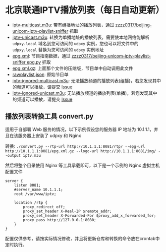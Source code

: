 # 北京联通IPTV播放列表（每日自动更新）

* [iptv-multicast.m3u](https://github.com/zzzz0317/beijing-unicom-iptv-playlist/raw/refs/heads/main/iptv-multicast.m3u): 带有组播地址的播放列表，通过 [zzzz0317/beijing-unicom-iptv-playlist-sniffer](https://github.com/zzzz0317/beijing-unicom-iptv-playlist-sniffer/) 抓取
* [iptv-unicast.m3u](https://github.com/zzzz0317/beijing-unicom-iptv-playlist/raw/refs/heads/main/iptv-unicast.m3u): 转换为单播地址的播放列表，需要使本地网络能解析 `udpxy.local` 域名到您可访问的 `udpxy` 实例，您也可以将文件中的 `udpxy.local` 替换为您可访问的 `udpxy` 实例地址
* [epg.xml](https://github.com/zzzz0317/beijing-unicom-iptv-playlist/raw/refs/heads/main/epg.xml): 节目指南数据，通过 [zzzz0317/beijing-unicom-iptv-playlist-sniffer epg.py](https://github.com/zzzz0317/beijing-unicom-iptv-playlist-sniffer/blob/main/epg.py) 抓取
* [epg.xml.gz](https://github.com/zzzz0317/beijing-unicom-iptv-playlist/raw/refs/heads/main/epg.xml.gz): 上面那个文件的压缩版，节目单中自动调用此文件
* [rawplaylist.json](https://github.com/zzzz0317/beijing-unicom-iptv-playlist/raw/refs/heads/main/rawplaylist.json): 原始节目单
* [iptv-ignored-multicast.m3u](https://github.com/zzzz0317/beijing-unicom-iptv-playlist/raw/refs/heads/main/iptv-ignored-multicast.m3u): 无法播放频道的播放列表(组播)，若您发现其中的频道可以播放，请提交 [Issue](https://github.com/zzzz0317/beijing-unicom-iptv-playlist/issues/)
* [iptv-ignored-unicast.m3u](https://github.com/zzzz0317/beijing-unicom-iptv-playlist/raw/refs/heads/main/iptv-ignored-unicast.m3u): 无法播放频道的播放列表(单播)，若您发现其中的频道可以播放，请提交 [Issue](https://github.com/zzzz0317/beijing-unicom-iptv-playlist/issues/)

## 播放列表转换工具 convert.py

适用于自部署 Web 服务的情况，以下示例假设您的服务器 IP 地址为 10.1.1.1，并且在该服务器上安装了 udpxy 和 Nginx

转换: `./convert.py --rtp-url http://10.1.1.1:8081/rtp/ --epg-url http://10.1.1.1:8081/epg.xml.gz --logo-url http://10.1.1.1:8081/img/ --output iptv.m3u`

然后将整个目录使用 Nginx 等工具承载即可，以下是一个示例的 Nginx 虚拟主机配置文件

```
server {
    listen 8081;
    #server_name 10.1.1.1;
    root /var/www/iptv;

    location /rtp {
        proxy_redirect off;
        proxy_set_header X-Real-IP $remote_addr;
        proxy_set_header X-Forwarded-For $proxy_add_x_forwarded_for;
        proxy_pass http://127.0.0.1:8080;
    }
}
```

配置仅供参考，请按实际情况修改，并且将更新仓库和转换的命令放在crontab中定时执行。
